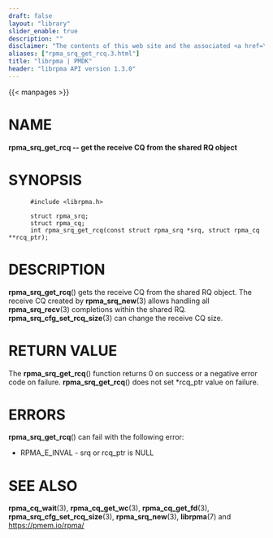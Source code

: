 ```yaml
---
draft: false
layout: "library"
slider_enable: true
description: ""
disclaimer: "The contents of this web site and the associated <a href=\"https://github.com/pmem\">GitHub repositories</a> are BSD-licensed open source."
aliases: ["rpma_srq_get_rcq.3.html"]
title: "librpma | PMDK"
header: "librpma API version 1.3.0"
---
```

{{< manpages >}}

[comment]: <> (SPDX-License-Identifier: BSD-3-Clause)
[comment]: <> (Copyright 2020-2023, Intel Corporation)

# NAME

**rpma_srq_get_rcq \-- get the receive CQ from the shared RQ object**

# SYNOPSIS

          #include <librpma.h>

          struct rpma_srq;
          struct rpma_cq;
          int rpma_srq_get_rcq(const struct rpma_srq *srq, struct rpma_cq **rcq_ptr);

# DESCRIPTION

**rpma_srq_get_rcq**() gets the receive CQ from the shared RQ object.
The receive CQ created by **rpma_srq_new**(3) allows handling all
**rpma_srq_recv**(3) completions within the shared RQ.
**rpma_srq_cfg_set_rcq_size**(3) can change the receive CQ size.

# RETURN VALUE

The **rpma_srq_get_rcq**() function returns 0 on success or a negative
error code on failure. **rpma_srq_get_rcq**() does not set \*rcq_ptr
value on failure.

# ERRORS

**rpma_srq_get_rcq**() can fail with the following error:

-   RPMA_E\_INVAL - srq or rcq_ptr is NULL

# SEE ALSO

**rpma_cq_wait**(3), **rpma_cq_get_wc**(3), **rpma_cq_get_fd**(3),
**rpma_srq_cfg_set_rcq_size**(3), **rpma_srq_new**(3), **librpma**(7)
and https://pmem.io/rpma/
